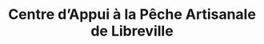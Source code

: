 ---
title: "Centre d’Appui à la Pêche Artisanale de Libreville"
url: /libreville/centre-dappui-a-la-peche-artisanale-de-libreville/
shop: fruits de mer
---